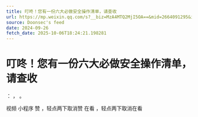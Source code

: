 ```yaml
---
title: 叮咚！您有一份六大必做安全操作清单，请查收
url: https://mp.weixin.qq.com/s?__biz=MzA4MTQ2MjI5OA==&mid=2664091295&idx=1&sn=8decbff07b5c8633451483b0d01c0566
source: Doonsec's feed
date: 2024-09-26
fetch_date: 2025-10-06T18:24:21.198281
---
```


# 叮咚！您有一份六大必做安全操作清单，请查收

：
，
。

视频
小程序
赞
，轻点两下取消赞
在看
，轻点两下取消在看